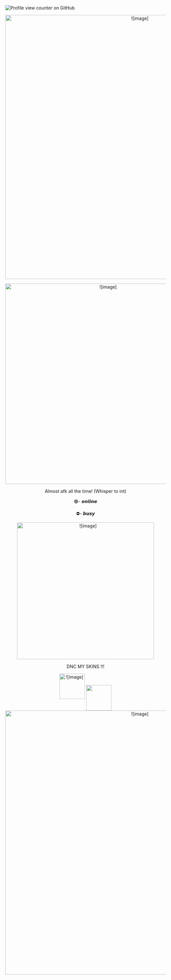![Profile view counter on GitHub](https://komarev.com/ghpvc/?username=lemoniisyummy)
 <p align="center"> <img width="830" src="https://files.catbox.moe/kkl53j.png" alt = ![image]>
 <p align="center"> <img width="630" src="https://github.com/user-attachments/assets/655d65bc-7030-44c3-9b8a-01e8a48b7dfc" alt = ![image]>
</p>  
<p align="center">Almost afk all the time! (Whisper to int)
<p align="center">🟢- 𝙤𝙣𝙡𝙞𝙣𝙚 
<p align="center">⛔- 𝙗𝙪𝙨𝙮 
<p align="center">
  <img width="430" src="https://files.catbox.moe/2bzd4m.gif" alt = ![image]>
</p>
<p align="center"> DNC MY SKINS !!!
<p align="center"> <img width="80" src="https://files.catbox.moe/1dkrdl.gif" alt = ![image]> <img width="80" src="https://files.catbox.moe/ld2td0.png" alt 
<p align="center"> <img width="830" src="" alt = ![image]>
